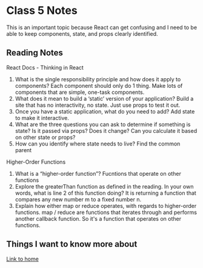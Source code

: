 # Class 5 Notes

This is an important topic because React can get confusing and I need to be able to keep components, state, and props clearly identified.

## Reading Notes

React Docs - Thinking in React

1. What is the single responsibility principle and how does it apply to components?  Each component should only do 1 thing.  Make lots of components that are simple, one-task components.
2. What does it mean to build a ‘static’ version of your application?  Build a site that has no interactivity, no state.  Just use props to test it out.
3. Once you have a static application, what do you need to add?  Add state to make it interactive.
4. What are the three questions you can ask to determine if something is state?  Is it passed via props?  Does it change?  Can you calculate it based on other state or props?
5. How can you identify where state needs to live?  Find the common parent

Higher-Order Functions

1. What is a “higher-order function”?  Fucntions that operate on other functions
2. Explore the greaterThan function as defined in the reading. In your own words, what is line 2 of this function doing? It is returning a function that compares any new number m to a fixed number n.
3. Explain how either map or reduce operates, with regards to higher-order functions.  map / reduce are functions that iterates through and performs another callback function.  So it's a function that operates on other functions.

## Things I want to know more about

[Link to home](https://mikeshen7.github.io/reading-notes)
